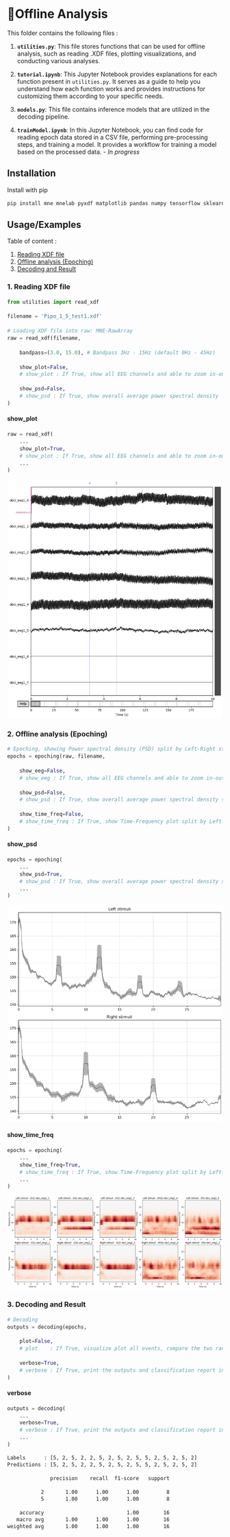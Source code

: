 # 🧠Offline Analysis

This folder contains the following files :

1. **`utilities.py`**: This file stores functions that can be used for offline analysis, such as reading .XDF files, plotting visualizations, and conducting various analyses.

2. **`tutorial.ipynb`**: This Jupyter Notebook provides explanations for each function present in `utilities.py`. It serves as a guide to help you understand how each function works and provides instructions for customizing them according to your specific needs.

3. **`models.py`**: This file contains inference models that are utilized in the decoding pipeline.

4. **`trainModel.ipynb`**: In this Jupyter Notebook, you can find code for reading epoch data stored in a CSV file, performing pre-processing steps, and training a model. It provides a workflow for training a model based on the processed data. - *In progress*



## Installation

Install with pip

```bash
pip install mne mnelab pyxdf matplotlib pandas numpy tensorflow sklearn
```
    



## Usage/Examples

Table of content :

1. [Reading XDF file](https://github.com/defmylife/BCI-MNE-project/tree/main/Offline#1-reading-xdf-file)
2. [Offline analysis (Epoching)](https://github.com/defmylife/BCI-MNE-project/tree/main/Offline#2-offline-analysis-(Epoching))
3. [Decoding and Result](https://github.com/defmylife/BCI-MNE-project/tree/main/Offline#3-decoding-and-result)


### 1. Reading XDF file

```python
from utilities import read_xdf

filename = 'Pipo_1_5_test1.xdf'

# Loading XDF file into raw: MNE-RawArray
raw = read_xdf(filename, 

    bandpass=(3.0, 15.0), # Bandpass 3Hz - 15Hz (default 0Hz - 45Hz)

    show_plot=False, 
    # show_plot : If True, show all EEG channels and able to zoom in-out, scaling

    show_psd=False,
    # show_psd : If True, show overall average power spectral density
)
```

#### show_plot
```python
raw = read_xdf(
    ...
    show_plot=True, 
    # show_plot : If True, show all EEG channels and able to zoom in-out, scaling
    ...
)
```
![Preview](preview/show_plot.png)

<!-- #### show_psd
```python
raw = read_xdf(
    ...
    show_psd=True, 
    # show_psd : If True, show overall average power spectral density
    ...
)
```
![Preview](preview/show_psd.png) -->



### 2. Offline analysis (Epoching)

```python
# Epoching, showing Power spectral density (PSD) split by Left-Right stimuli event
epochs = epoching(raw, filename,

    show_eeg=False,
    # show_eeg : If True, show all EEG channels and able to zoom in-out, scaling split by Left-Right stimuli

    show_psd=False,
    # show_psd : If True, show overall average power spectral density split by Left-Right stimuli

    show_time_freq=False,
    # show_time_freq : If True, show Time-Frequency plot split by Left-Right stimuli and each O1, Oz, O2, POz, Pz
)
```

#### show_psd
```python
epochs = epoching(
    ...
    show_psd=True,
    # show_psd : If True, show overall average power spectral density split by Left-Right stimuli
    ...
)
```
![Preview](preview/show_epoch.png)

<!-- #### show_eeg
```python
epochs = epoching(
    ...
    show_eeg=True, 
    # show_eeg : If True, show all EEG channels and able to zoom in-out, scaling split by Left-Right stimuli
    ...
)
```
![Preview](preview/show_eeg_L.png)
![Preview](preview/show_eeg_R.png) -->

#### show_time_freq
```python
epochs = epoching(
    ...
    show_time_freq=True, 
    # show_time_freq : If True, show Time-Frequency plot split by Left-Right stimuli and each O1, Oz, O2, POz, Pz
    ...
)
```
![Preview](preview/show_time_freq.png)



### 3. Decoding and Result
```python
# Decoding
outputs = decoding(epochs,

    plot=False,
    # plot    : If True, visualize plot all events, compare the two ranges of frequencies, and view the outputs.

    verbose=True,
    # verbose : If True, print the outputs and classification report in the terminal.
)
```

#### verbose
```python
outputs = decoding(
    ...
    verbose=True,
    # verbose : If True, print the outputs and classification report in the terminal.
    ...
)
```
```
Labels      : [5, 2, 5, 2, 2, 5, 2, 5, 2, 5, 5, 2, 5, 2, 5, 2]
Predictions : [5, 2, 5, 2, 2, 5, 2, 5, 2, 5, 5, 2, 5, 2, 5, 2]

              precision    recall  f1-score   support

           2       1.00      1.00      1.00         8
           5       1.00      1.00      1.00         8

    accuracy                           1.00        16
   macro avg       1.00      1.00      1.00        16
weighted avg       1.00      1.00      1.00        16
```





